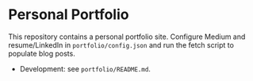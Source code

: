 # Personal Portfolio

This repository contains a personal portfolio site. Configure Medium and resume/LinkedIn in `portfolio/config.json` and run the fetch script to populate blog posts.

- Development: see `portfolio/README.md`.
